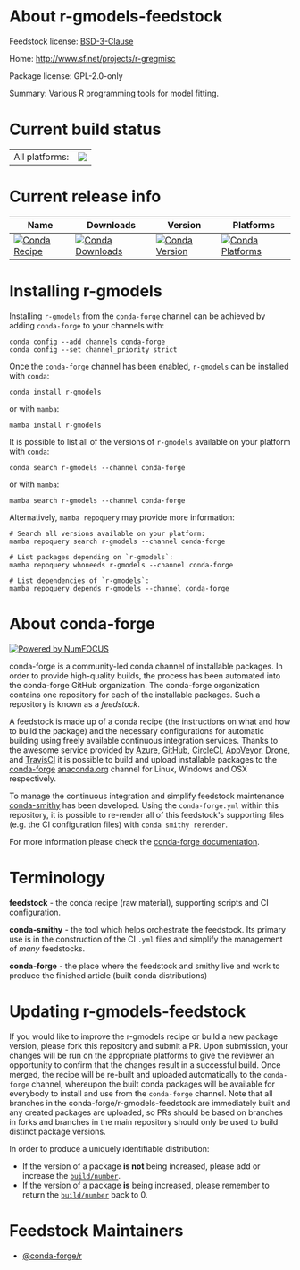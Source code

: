 About r-gmodels-feedstock
=========================

Feedstock license: [BSD-3-Clause](https://github.com/conda-forge/r-gmodels-feedstock/blob/main/LICENSE.txt)

Home: http://www.sf.net/projects/r-gregmisc

Package license: GPL-2.0-only

Summary: Various R programming tools for model fitting.

Current build status
====================


<table><tr><td>All platforms:</td>
    <td>
      <a href="https://dev.azure.com/conda-forge/feedstock-builds/_build/latest?definitionId=1204&branchName=main">
        <img src="https://dev.azure.com/conda-forge/feedstock-builds/_apis/build/status/r-gmodels-feedstock?branchName=main">
      </a>
    </td>
  </tr>
</table>

Current release info
====================

| Name | Downloads | Version | Platforms |
| --- | --- | --- | --- |
| [![Conda Recipe](https://img.shields.io/badge/recipe-r--gmodels-green.svg)](https://anaconda.org/conda-forge/r-gmodels) | [![Conda Downloads](https://img.shields.io/conda/dn/conda-forge/r-gmodels.svg)](https://anaconda.org/conda-forge/r-gmodels) | [![Conda Version](https://img.shields.io/conda/vn/conda-forge/r-gmodels.svg)](https://anaconda.org/conda-forge/r-gmodels) | [![Conda Platforms](https://img.shields.io/conda/pn/conda-forge/r-gmodels.svg)](https://anaconda.org/conda-forge/r-gmodels) |

Installing r-gmodels
====================

Installing `r-gmodels` from the `conda-forge` channel can be achieved by adding `conda-forge` to your channels with:

```
conda config --add channels conda-forge
conda config --set channel_priority strict
```

Once the `conda-forge` channel has been enabled, `r-gmodels` can be installed with `conda`:

```
conda install r-gmodels
```

or with `mamba`:

```
mamba install r-gmodels
```

It is possible to list all of the versions of `r-gmodels` available on your platform with `conda`:

```
conda search r-gmodels --channel conda-forge
```

or with `mamba`:

```
mamba search r-gmodels --channel conda-forge
```

Alternatively, `mamba repoquery` may provide more information:

```
# Search all versions available on your platform:
mamba repoquery search r-gmodels --channel conda-forge

# List packages depending on `r-gmodels`:
mamba repoquery whoneeds r-gmodels --channel conda-forge

# List dependencies of `r-gmodels`:
mamba repoquery depends r-gmodels --channel conda-forge
```


About conda-forge
=================

[![Powered by
NumFOCUS](https://img.shields.io/badge/powered%20by-NumFOCUS-orange.svg?style=flat&colorA=E1523D&colorB=007D8A)](https://numfocus.org)

conda-forge is a community-led conda channel of installable packages.
In order to provide high-quality builds, the process has been automated into the
conda-forge GitHub organization. The conda-forge organization contains one repository
for each of the installable packages. Such a repository is known as a *feedstock*.

A feedstock is made up of a conda recipe (the instructions on what and how to build
the package) and the necessary configurations for automatic building using freely
available continuous integration services. Thanks to the awesome service provided by
[Azure](https://azure.microsoft.com/en-us/services/devops/), [GitHub](https://github.com/),
[CircleCI](https://circleci.com/), [AppVeyor](https://www.appveyor.com/),
[Drone](https://cloud.drone.io/welcome), and [TravisCI](https://travis-ci.com/)
it is possible to build and upload installable packages to the
[conda-forge](https://anaconda.org/conda-forge) [anaconda.org](https://anaconda.org/)
channel for Linux, Windows and OSX respectively.

To manage the continuous integration and simplify feedstock maintenance
[conda-smithy](https://github.com/conda-forge/conda-smithy) has been developed.
Using the ``conda-forge.yml`` within this repository, it is possible to re-render all of
this feedstock's supporting files (e.g. the CI configuration files) with ``conda smithy rerender``.

For more information please check the [conda-forge documentation](https://conda-forge.org/docs/).

Terminology
===========

**feedstock** - the conda recipe (raw material), supporting scripts and CI configuration.

**conda-smithy** - the tool which helps orchestrate the feedstock.
                   Its primary use is in the construction of the CI ``.yml`` files
                   and simplify the management of *many* feedstocks.

**conda-forge** - the place where the feedstock and smithy live and work to
                  produce the finished article (built conda distributions)


Updating r-gmodels-feedstock
============================

If you would like to improve the r-gmodels recipe or build a new
package version, please fork this repository and submit a PR. Upon submission,
your changes will be run on the appropriate platforms to give the reviewer an
opportunity to confirm that the changes result in a successful build. Once
merged, the recipe will be re-built and uploaded automatically to the
`conda-forge` channel, whereupon the built conda packages will be available for
everybody to install and use from the `conda-forge` channel.
Note that all branches in the conda-forge/r-gmodels-feedstock are
immediately built and any created packages are uploaded, so PRs should be based
on branches in forks and branches in the main repository should only be used to
build distinct package versions.

In order to produce a uniquely identifiable distribution:
 * If the version of a package **is not** being increased, please add or increase
   the [``build/number``](https://docs.conda.io/projects/conda-build/en/latest/resources/define-metadata.html#build-number-and-string).
 * If the version of a package **is** being increased, please remember to return
   the [``build/number``](https://docs.conda.io/projects/conda-build/en/latest/resources/define-metadata.html#build-number-and-string)
   back to 0.

Feedstock Maintainers
=====================

* [@conda-forge/r](https://github.com/conda-forge/r/)


<!-- dummy commit to enable rerendering -->

